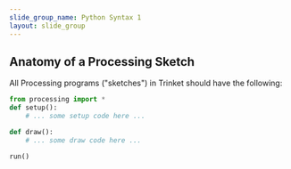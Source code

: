 ```yaml
---
slide_group_name: Python Syntax 1
layout: slide_group
---
```


## Anatomy of a Processing Sketch

All Processing programs ("sketches") in Trinket should have the following:

```python
from processing import *
def setup():
    # ... some setup code here ...

def draw():
    # ... some draw code here ...

run()

```
